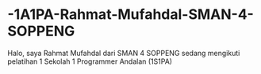 # -1A1PA-Rahmat-Mufahdal-SMAN-4-SOPPENG
Halo, saya Rahmat Mufahdal dari SMAN 4 SOPPENG sedang mengikuti pelatihan 1 Sekolah 1 Programmer Andalan (1S1PA)
